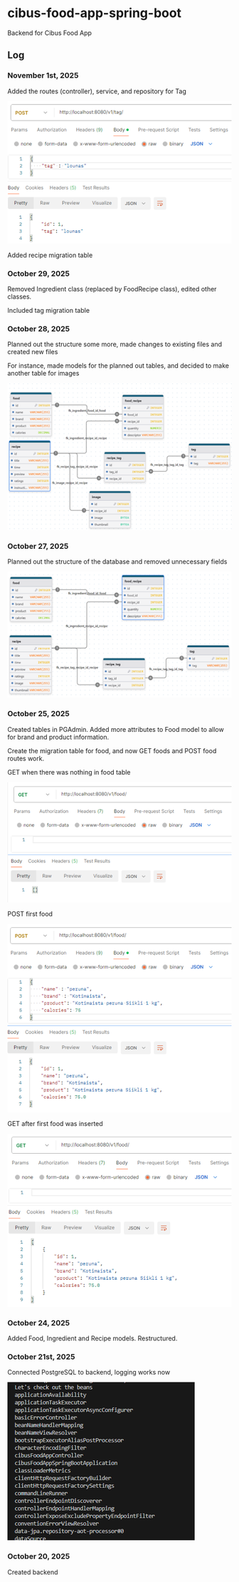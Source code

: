 # cibus-food-app-spring-boot

Backend for Cibus Food App

## Log

### November 1st, 2025

Added the routes (controller), service, and repository for Tag

![tag post](screenshots/tagPOST.png)

Added recipe migration table

### October 29, 2025

Removed Ingredient class (replaced by FoodRecipe class), edited other classes.

Included tag migration table

### October 28, 2025

Planned out the structure some more, made changes to existing files and created new files

For instance, made models for the planned out tables, and decided to make another table for images

![sql2](screenshots/sqlschema2.png)

### October 27, 2025

Planned out the structure of the database and removed unnecessary fields

![sqlschema](screenshots/sqlschema.png)

### October 25, 2025

Created tables in PGAdmin. Added more attributes to Food model to allow for brand and product information.

Create the migration table for food, and now GET foods and POST food routes work.

GET when there was nothing in food table

![GET](screenshots/postmanGET.png)

POST first food

![POST](screenshots/postmanPOST.png)

GET after first food was inserted

![GET After POST](screenshots/postmanGETafterPOST.png)

### October 24, 2025

Added Food, Ingredient and Recipe models. Restructured.

### October 21st, 2025

Connected PostgreSQL to backend, logging works now

![First proper log](screenshots/log.png)

### October 20, 2025

Created backend
